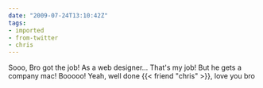 ```yaml
---
date: "2009-07-24T13:10:42Z"
tags:
- imported
- from-twitter
- chris
---
```

Sooo, Bro got the job! As a web designer... That's my job! But he gets a company mac! Booooo! Yeah, well done {{< friend "chris" >}}, love you bro
